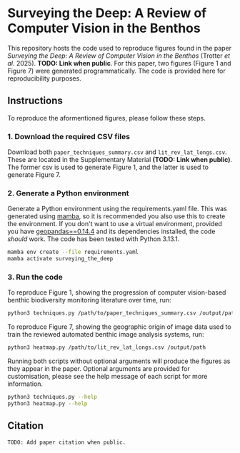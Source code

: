 # Surveying the Deep: A Review of Computer Vision in the Benthos

This repository hosts the code used to reproduce figures found in the paper _Surveying the Deep: A Review of Computer Vision in the Benthos_ (Trotter _et al._ 2025). **TODO: Link when public**. For this paper, two figures (Figure 1 and Figure 7) were generated programmatically. The code is provided here for reproducibility purposes.

## Instructions
To reproduce the aformentioned figures, please follow these steps.

### 1. Download the required CSV files
Download both `paper_techniques_summary.csv` and `lit_rev_lat_longs.csv`. These are located in the Supplementary Material **(TODO: Link when public)**. The former csv is used to generate Figure 1, and the latter is used to generate Figure 7.

### 2. Generate a Python environment
Generate a Python environment using the requirements.yaml file. This was generated using [mamba](https://github.com/mamba-org/mamba), so it is recommended you also use this to create the environment. If you don't want to use a virtual environment, provided you have [geopandas==0.14.4](https://geopandas.org/en/stable/) and its dependencies installed, the code _should_ work. The code has been tested with Python 3.13.1.

```bash
mamba env create --file requirements.yaml
mamba activate surveying_the_deep
```

### 3. Run the code

To reproduce Figure 1, showing the progression of computer vision-based benthic biodiversity monitoring literature over time, run:

```bash
python3 techniques.py /path/to/paper_techniques_summary.csv /output/path                         
```         

To reproduce Figure 7, showing the geographic origin of image data used to train the reviewed automated benthic image analysis systems, run:

```bash
python3 heatmap.py /path/to/lit_rev_lat_longs.csv /output/path
```
Running both scripts without optional arguments will produce the figures as they appear in the paper. Optional arguments are provided for customisation, please see the help message of each script for more information.

```bash
python3 techniques.py --help
python3 heatmap.py --help
```

## Citation

```
TODO: Add paper citation when public.
```

